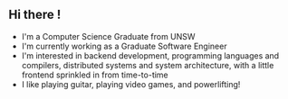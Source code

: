 ## Hi there !
- I'm a Computer Science Graduate from UNSW
- I'm currently working as a Graduate Software Engineer
- I'm interested in backend development, programming languages and compilers, distributed systems and system architecture, with a little frontend sprinkled in from time-to-time
- I like playing guitar, playing video games, and powerlifting!

<!--
**adrianbalbs/adrianbalbs** is a ✨ _special_ ✨ repository because its `README.md` (this file) appears on your GitHub profile.

Here are some ideas to get you started:

- 🔭 I’m currently working on ...
- 🌱 I’m currently learning ...
- 👯 I’m looking to collaborate on ...
- 🤔 I’m looking for help with ...
- 💬 Ask me about ...
- 📫 How to reach me: ...
- 😄 Pronouns: ...
- ⚡ Fun fact: ...
-->
